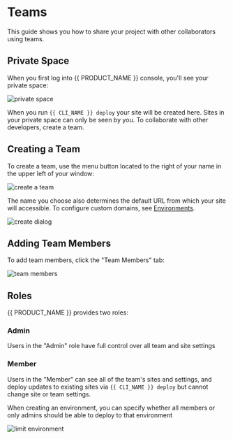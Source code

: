 # Teams

This guide shows you how to share your project with other collaborators using teams.

## Private Space

When you first log into {{ PRODUCT_NAME }} console, you'll see your private space:

![private space](/images/deploying/private_space.png)

When you run `{{ CLI_NAME }} deploy` your site will be created here. Sites in your private space can only be seen by you. To collaborate with other developers, create a team.

## Creating a Team

To create a team, use the menu button located to the right of your name in the upper left of your window:

![create a team](/images/teams/create.png)

The name you choose also determines the default URL from which your site will accessible. To configure custom domains, see [Environments](../environments).

![create dialog](/images/teams/create_dialog.png)

## Adding Team Members

To add team members, click the "Team Members" tab:

![team members](/images/teams/members.png)

## Roles

{{ PRODUCT_NAME }} provides two roles:

### Admin

Users in the "Admin" role have full control over all team and site settings

### Member

Users in the "Member" can see all of the team's sites and settings, and deploy updates to existing sites via `{{ CLI_NAME }} deploy` but cannot change site or team settings.

When creating an environment, you can specify whether all members or only admins should be able to deploy to that environment

![limit environment](/images/teams/environment-permissions.png?height=300)
